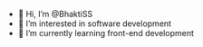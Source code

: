 - 👋 Hi, I’m @BhaktiSS
- 👀 I’m interested in software development
- 🌱 I’m currently learning front-end development

<!---
BhaktiSS/BhaktiSS is a ✨ special ✨ repository because its `README.md` (this file) appears on your GitHub profile.
You can click the Preview link to take a look at your changes.
--->
